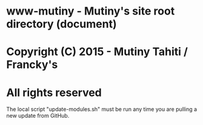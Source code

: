 # www-mutiny - Mutiny's site root directory (document)
#
# Copyright (C) 2015 - Mutiny Tahiti / Francky's
# All rights reserved

The local script "update-modules.sh" must be run
any time you are pulling a new update from GitHub.
